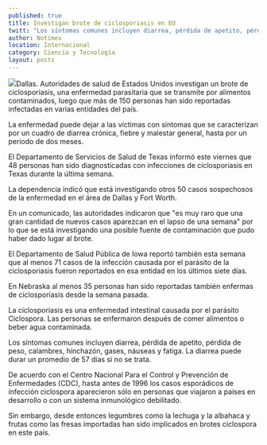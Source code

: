 ```yaml
---
published: true
title: Investigan brote de ciclosporiasis en EU
twitt: "Los síntomas comunes incluyen diarrea, pérdida de apetito, pérdida de peso, calambres, hinchazón, gases, náuseas y fatiga. La diarrea puede durar un promedio de 57 días si no se trata."
author: Notimex
location: Internacional
category: Ciencia y Tecnología
layout: posts
---
```


![](http://i.imgur.com/KxNsuVwm.jpg)Dallas. Autoridades de salud de Estados Unidos investigan un brote de ciclosporiasis, una enfermedad parasitaria que se transmite por alimentos contaminados, luego que más de 150 personas han sido reportadas infectadas en varias entidades del país.

La enfermedad puede dejar a las víctimas con síntomas que se caracterizan por un cuadro de diarrea crónica, fiebre y malestar general, hasta por un periodo de dos meses.

El Departamento de Servicios de Salud de Texas informó este viernes que 48 personas han sido diagnosticadas con infecciones de ciclosporiasis en Texas durante la última semana.

La dependencia indicó que está investigando otros 50 casos sospechosos de la enfermedad en el área de Dallas y Fort Worth.

En un comunicado, las autoridades indicaron que "es muy raro que una gran cantidad de nuevos casos aparezcan en el lapso de una semana" por lo que se está investigando una posible fuente de contaminación que pudo haber dado lugar al brote.

El Departamento de Salud Pública de Iowa reportó también esta semana que al menos 71 casos de la infección causada por el parásito de la ciclosporiasis fueron reportados en esa entidad en los últimos siete días.

En Nebraska al menos 35 personas han sido reportadas también enfermas de ciclosporiasis desde la semana pasada.

La ciclosporiasis es una enfermedad intestinal causada por el parásito Ciclospora. Las personas se enfermaron después de comer alimentos o beber agua contaminada.

Los síntomas comunes incluyen diarrea, pérdida de apetito, pérdida de peso, calambres, hinchazón, gases, náuseas y fatiga. La diarrea puede durar un promedio de 57 días si no se trata.

De acuerdo con el Centro Nacional Para el Control y Prevención de Enfermedades (CDC), hasta antes de 1996 los casos esporádicos de infección ciclospora aparecieron sólo en personas que viajaron a países en desarrollo o con un sistema inmunológico debilitado.

Sin embargo, desde entonces legumbres como la lechuga y la albahaca y frutas como las fresas importadas han sido implicados en brotes ciclospora en este país.
